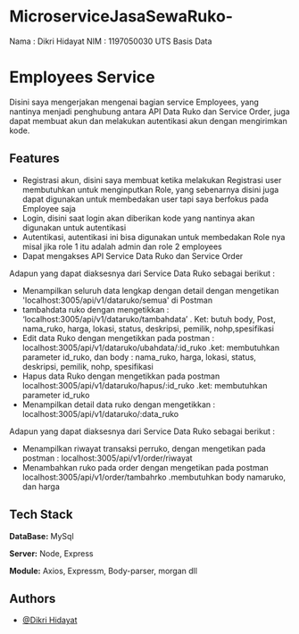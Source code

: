 ﻿# MicroserviceJasaSewaRuko-
 
 Nama : Dikri Hidayat
 NIM  : 1197050030
 UTS Basis Data


# Employees Service

Disini saya mengerjakan mengenai bagian service Employees, yang nantinya menjadi penghubung antara API Data Ruko dan Service Order, juga dapat membuat akun dan melakukan autentikasi akun dengan mengirimkan kode.




## Features

- Registrasi akun, disini saya membuat ketika melakukan Registrasi user membutuhkan untuk menginputkan Role, yang sebenarnya disini juga dapat digunakan untuk membedakan user tapi saya berfokus pada Employee saja
- Login, disini saat login akan diberikan kode yang nantinya akan digunakan untuk autentikasi
- Autentikasi, autentikasi ini bisa digunakan untuk membedakan Role nya misal jika role 1 itu adalah admin dan role 2 employees
- Dapat mengakses API Service Data Ruko dan Service Order

Adapun yang dapat diaksesnya dari Service Data Ruko sebagai berikut :

 - Menampilkan seluruh data lengkap dengan detail dengan mengetikan 'localhost:3005/api/v1/dataruko/semua' di Postman
 - tambahdata ruko dengan mengetikkan :  ‘localhost:3005/api/v1/dataruko/tambahdata’ . Ket: butuh body, Post, nama_ruko, harga, lokasi, status, deskripsi, pemilik, nohp,spesifikasi
 - Edit data Ruko dengan mengetikkan pada postman : localhost:3005/api/v1/dataruko/ubahdata/:id_ruko .ket: membutuhkan parameter id_ruko, dan body : nama_ruko, harga, lokasi, status, deskripsi, pemilik, nohp, spesifikasi
 - Hapus data Ruko dengan mengetikkan pada postman localhost:3005/api/v1/dataruko/hapus/:id_ruko .ket: membutuhkan parameter id_ruko
 - Menampilkan detail data ruko dengan mengetikkan : localhost:3005/api/v1/dataruko/:data_ruko        

 
Adapun yang dapat diaksesnya dari Service Data Ruko sebagai berikut :

 - Menampilkan riwayat transaksi perruko, dengan mengetikan pada postman : localhost:3005/api/v1/order/riwayat
 - Menambahkan ruko pada order dengan mengetikan pada postman localhost:3005/api/v1/order/tambahrko .membutuhkan body namaruko, dan harga





## Tech Stack

**DataBase:** MySql

**Server:** Node, Express

**Module:** Axios, Expressm, Body-parser, morgan dll




## Authors

- [@Dikri Hidayat](https://github.com/Dikri-Hidayat126)

